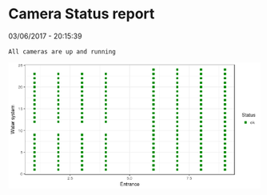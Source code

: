 Camera Status report
================
03/06/2017 - 20:15:39

    All cameras are up and running

![](camreport_files/figure-markdown_github/unnamed-chunk-2-1.png)
